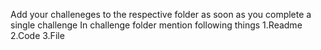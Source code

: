 Add your challeneges to the respective folder as soon as you complete a single challenge
In challenge folder mention following things
1.Readme
2.Code
3.File